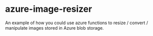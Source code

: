 # azure-image-resizer
An example of how you could use azure functions to resize / convert / manipulate images stored in Azure blob storage.
